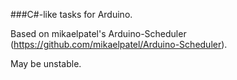###C#-like tasks for Arduino.

Based on mikaelpatel's Arduino-Scheduler (https://github.com/mikaelpatel/Arduino-Scheduler).

May be unstable.
